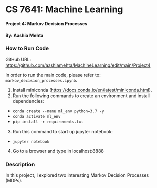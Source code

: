 # CS 7641: Machine Learning
#### Project 4: Markov Decision Processes
#### By: Aashia Mehta

### How to Run Code

GitHub URL: https://github.com/aashiamehta/MachineLearning/edit/main/Project4

In order to run the main code, please refer to: ```markov_decision_processes.ipynb```.

1. Install miniconda (https://docs.conda.io/en/latest/miniconda.html).
2. Run the following commands to create an environment and install dependencies:
- ```conda create --name ml_env python=3.7 -y```
- ```conda activate ml_env```
- ```pip install -r requirements.txt```
3. Run this command to start up jupyter notebook:
- ```jupyter notebook```
4. Go to a browser and type in localhost:8888


### Description

In this project, I explored two interesting Markov Decision Processes (MDPs).
